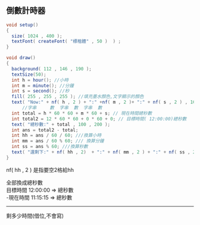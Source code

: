 ## 倒數計時器

```Java
void setup()
{
  size( 1024 , 400 );
  textFont( createFont( "標楷體" , 50 )  ) ;
}

void draw()
{
  background( 112 , 146 , 190 );
  textSize(50);
  int h = hour(); //小時
  int m = minute(); //分鐘
  int s = second(); //秒
  fill( 255 , 255 , 255 ); //填充墨水顏色,文字顯示的顏色
  text( "Now:" + nf( h , 2 ) + ":" +nf( m , 2 )+ ":" + nf( s , 2 ) , 100 , 100 ); ///現在的時間,後面數字是座標,在(100,100)的地方畫出來
      //字串     數  字串  數  字串  數  
  int total = h * 60 * 60 + m * 60 + s; // 現在時間總秒數
  int total2 = 12 * 60 * 60 + 0 * 60 + 0; // 目標時間( 12:00:00)總秒數
  text( "總秒數:" + total , 100 , 200 );
  int ans = total2 - total;
  int hh = ans / 60 / 60; ///換算小時
  int mm = ans / 60 % 60; /// 換算分鐘
  int ss = ans % 60; ///換算秒數
  text( "還剩下:" + nf( hh , 2)  + ":" + nf( mm , 2 ) + ":" + nf( ss , 2 ) , 100 , 300 );
}
```

nf( hh , 2 ) 是指要空2格給hh  

   全部換成總秒數  
   目標時間 12:00:00 => 總秒數  
 -現在時間 11:15:15 => 總秒數  
- - - - - - - - - - - - - - -
 剩多少時間(借位,不會寫)
